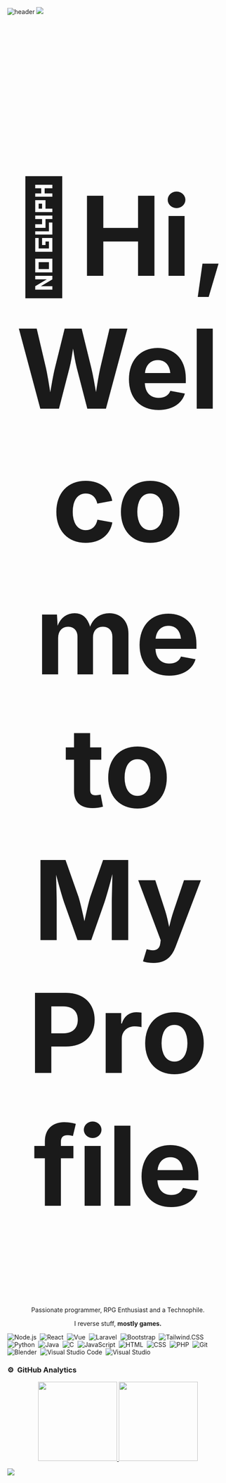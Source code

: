 ![header](https://capsule-render.vercel.app/api?type=waving&color=ffffff&height=220&section=header&text=Eido%20エイド&fontSize=60&animation=fadeIn&fontAlignY=38&desc=%Scientist%20and%20Web%20Developer&descAlignY=51&descAlign=62)
<img src="https://user-images.githubusercontent.com/73097560/115834477-dbab4500-a447-11eb-908a-139a6edaec5c.gif">
<h1 align="center" style="font-size:250px">👋Hi, Welcome to My Profile</h1>
<p align="center">Passionate programmer, RPG Enthusiast and a Technophile.</p>
<p align="center">I reverse stuff, <b>mostly games.</b></p>


<!-- ### 🛠 &nbsp;Tech Stacks -->

![Node.js](https://img.shields.io/badge/-Node.js-280137?style=flat&logo=node.js)&nbsp;
![React](https://img.shields.io/badge/ReactJS-280137?style=flat&logo=react)&nbsp;
![Vue](https://img.shields.io/badge/-Vue.js-280137?style=flat&logo=vue.js)&nbsp;
![Laravel](https://img.shields.io/badge/-Laravel-280137?style=flat&logo=laravel)&nbsp;
![Bootstrap](https://img.shields.io/badge/-Bootstrap-280137?style=flat&logo=bootstrap)&nbsp;
![Tailwind.CSS](https://img.shields.io/badge/-Tailwind%20CSS-280137?style=flat&logo=tailwindcss)&nbsp;
![Python](https://img.shields.io/badge/-Python-280137?style=flat&logo=python)&nbsp;
![Java](https://img.shields.io/badge/-Java-280137?style=flat&logo=java)&nbsp;
![C](https://img.shields.io/badge/-C-280137?style=flat&logo=C&logoColor=326696)&nbsp;
![JavaScript](https://img.shields.io/badge/-JavaScript-280137?style=flat&logo=javascript)&nbsp;
![HTML](https://img.shields.io/badge/-HTML-280137?style=flat&logo=HTML5)&nbsp;
![CSS](https://img.shields.io/badge/-CSS-280137?style=flat&logo=CSS3&logoColor=1572B6)&nbsp;
![PHP](https://img.shields.io/badge/-PHP-280137?style=flat&logo=PHP&logoColor=1572B6)&nbsp;
![Git](https://img.shields.io/badge/-Git-280137?style=flat&logo=git)&nbsp;
![Blender](https://img.shields.io/badge/-Blender-280137?style=flat&logo=blender)&nbsp;
![Visual Studio Code](https://img.shields.io/badge/-Visual%20Studio%20Code-280137?style=flat&logo=visual-studio-code&logoColor=007ACC)&nbsp;
![Visual Studio](https://img.shields.io/badge/-Visual%20Studio-280137?style=flat&logo=visual-studio&logoColor=450c91)

### ⚙️ &nbsp;GitHub Analytics

<p align="center" class="d-flex justify-content-center align-items-center">
  <a href="https://github.com/eidoxy">
  <img height="180em" src="https://github-readme-stats-eight-theta.vercel.app/api?username=eidoxy&show_icons=true&theme=dark&include_all_commits=true&count_private=true"/>
  <img height="180em" src="https://github-readme-stats-eight-theta.vercel.app/api/top-langs/?username=eidoxy&layout=compact&langs_count=8&theme=dark"/>
  </a>
</p>


<!-- ### 🤝🏻 &nbsp;Connect with Me
<p align="center">
<a href="https://steamcommunity.com/id/eido-dev/">
<img alt="Steam" src="https://img.shields.io/badge/-Eido-4E94EC?style=flat&logo=Steam&logoColor=0a0b24"/></a>
<p align="center">
    <a href="https://discord.com/users/325844853152022528"><img src="https://lanyard.cnrad.dev/api/325844853152022528?borderRadius=20px&bg=transparent&idleMessage=Probably%20doing%20something%20else..." alt="Discord" width="450"/></a>
</p>
-->

<img src="https://user-images.githubusercontent.com/73097560/115834477-dbab4500-a447-11eb-908a-139a6edaec5c.gif">
